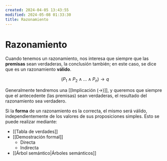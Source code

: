 ```yaml
---
created: 2024-04-05 13:43:55
modified: 2024-05-08 01:33:30
title: Razonamiento
---
```


# Razonamiento

Cuando tenemos un razonamiento, nos interesa que siempre que las **premisas** sean verdaderas, la conclusión también; en este caso, se dice que es un razonamiento **válido**.

$$
(P_1 \land P_2 \land ... \land P_n) \rightarrow q
$$

Generalmente tendremos una [[Implicación (→)]], y queremos que siempre que el antecedente (las premisas) sean verdaderas, el resultado del razonamiento sea verdadero.

Si la **forma** de un razonamiento es la correcta, el mismo será válido, independientemente de los valores de sus proposiciones simples. Esto se puede realizar mediante:

- [[Tabla de verdades]]
- [[Demostración formal]]
	- Directa
	- Indirecta
- [[Árbol semántico|Árboles semánticos]]
